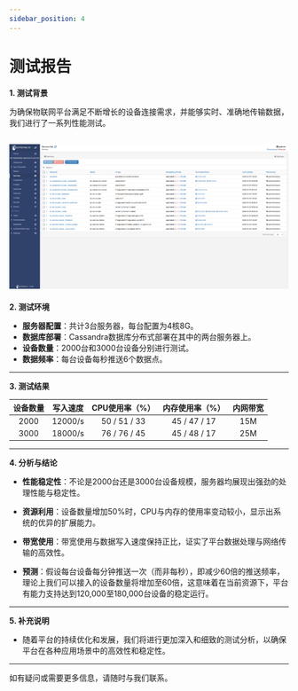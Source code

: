 ```yaml
---
sidebar_position: 4
---
```


# 测试报告

**1. 测试背景**

为确保物联网平台满足不断增长的设备连接需求，并能够实时、准确地传输数据，我们进行了一系列性能测试。

![](./../img/DockerSwarm.png)
---

**2. 测试环境**

- **服务器配置**：共计3台服务器，每台配置为4核8G。
- **数据库部署**：Cassandra数据库分布式部署在其中的两台服务器上。
- **设备数量**：2000台和3000台设备分别进行测试。
- **数据频率**：每台设备每秒推送6个数据点。

---

**3. 测试结果**

| 设备数量 | 写入速度  | CPU使用率（%） | 内存使用率（%） | 内网带宽 |
|:-------:|:---------:|:--------------:|:--------------:|:-------:|
| 2000    | 12000/s   | 50 / 51 / 33   | 45 / 47 / 17   | 15M     |
| 3000    | 18000/s   | 76 / 76 / 45   | 45 / 48 / 17   | 25M     |

---

**4. 分析与结论**

- **性能稳定性**：不论是2000台还是3000台设备规模，服务器均展现出强劲的处理性能与稳定性。
  
- **资源利用**：设备数量增加50%时，CPU与内存的使用率变动较小，显示出系统的优异的扩展能力。

- **带宽使用**：带宽使用与数据写入速度保持正比，证实了平台数据处理与网络传输的高效性。

- **预测**：假设每台设备每分钟推送一次（而非每秒），即减少60倍的推送频率，理论上我们可以接入的设备数量将增加至60倍，这意味着在当前资源下，平台有能力支持达到120,000至180,000台设备的稳定运行。


---

**5. 补充说明**

- 随着平台的持续优化和发展，我们将进行更加深入和细致的测试分析，以确保平台在各种应用场景中的高效性和稳定性。

---


如有疑问或需要更多信息，请随时与我们联系。
